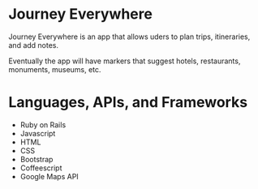 # Journey Everywhere

Journey Everywhere is an app that allows uders to plan trips, itineraries, and add notes.

Eventually the app will have markers that suggest hotels, restaurants, monuments, museums, etc. 


<h1>Languages, APIs, and Frameworks</h1>
<ul>
<li>Ruby on Rails</li>
<li>Javascript</li>
<li>HTML</li>
<li>CSS</li>
<li>Bootstrap</li>
<li>Coffeescript</li>
<li>Google Maps API</li>
</ul>